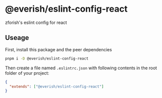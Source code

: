 # @everish/eslint-config-react

zforish's eslint config for react

## Useage

First, install this package and the peer dependencies

```bash
pnpm i -D @everish/eslint-config-react
```

Then create a file named `.eslintrc.json` with following contents in the root folder of your project:

```json
{
  "extends": ["@everish/eslint-config-react"]
}
```
